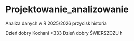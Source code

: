 # Projektowanie_analizowanie
Analiza danych w R 2025/2026
przycisk historia

Dzień dobry Kochani <333
Dzień dobry ŚWIERSZCZU
h